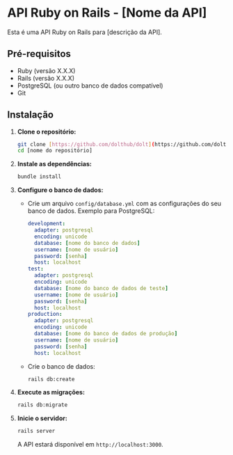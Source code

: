 # API Ruby on Rails - [Nome da API]

Esta é uma API Ruby on Rails para [descrição da API].

## Pré-requisitos

* Ruby (versão X.X.X)
* Rails (versão X.X.X)
* PostgreSQL (ou outro banco de dados compatível)
* Git

## Instalação

1.  **Clone o repositório:**

    ```bash
    git clone [https://github.com/dolthub/dolt](https://github.com/dolthub/dolt)
    cd [nome do repositório]
    ```

2.  **Instale as dependências:**

    ```bash
    bundle install
    ```

3.  **Configure o banco de dados:**

    * Crie um arquivo `config/database.yml` com as configurações do seu banco de dados. Exemplo para PostgreSQL:

        ```yaml
        development:
          adapter: postgresql
          encoding: unicode
          database: [nome do banco de dados]
          username: [nome de usuário]
          password: [senha]
          host: localhost
        test:
          adapter: postgresql
          encoding: unicode
          database: [nome do banco de dados de teste]
          username: [nome de usuário]
          password: [senha]
          host: localhost
        production:
          adapter: postgresql
          encoding: unicode
          database: [nome do banco de dados de produção]
          username: [nome de usuário]
          password: [senha]
          host: localhost
        ```

    * Crie o banco de dados:

        ```bash
        rails db:create
        ```

4.  **Execute as migrações:**

    ```bash
    rails db:migrate
    ```

5.  **Inicie o servidor:**

    ```bash
    rails server
    ```

    A API estará disponível em `http://localhost:3000`.

